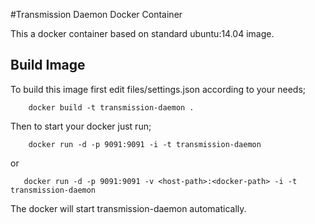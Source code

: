 #Transmission Daemon Docker Container

This a docker container based on standard ubuntu:14.04 image.

## Build Image

To build this image first edit files/settings.json according to your needs;

```
    docker build -t transmission-daemon .
```

Then to start your docker just run;

```
    docker run -d -p 9091:9091 -i -t transmission-daemon
```

or

```
   docker run -d -p 9091:9091 -v <host-path>:<docker-path> -i -t transmission-daemon
```

The docker will start transmission-daemon automatically.
 
